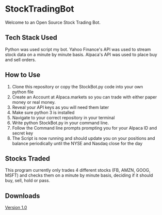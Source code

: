 # StockTradingBot
Welcome to an Open Source Stock Trading Bot.
<br>
## Tech Stack Used
Python was used script my bot. Yahoo Finance's API was used to stream stock data on a minute by minute basis. Alpaca's API was used to place buy and sell orders.
## How to Use
1. Clone this repository or copy the StockBot.py code into your own python file <br>
2. Create an Account at Alpaca.markets so you can trade with either paper money or real money. <br>
3. Reveal your API keys as you will need them later<br>
4. Make sure python 3 is installed <br>
5. Navigate to your correct repository in your terminal <br>
6. Write python StockBot.py in your command line.  <br>
7. Follow the Command line prompts prompting you for your Alpaca ID and secret key <br>
8. The Script is now running and should update you on your positions and balance periodically until the NYSE and Nasdaq close for the day <br>
## Stocks Traded
This program currently only trades 4 different stocks (FB, AMZN, GOOG, MSFT) and checks them on a minute by minute basis, deciding if it should buy, sell, hold or pass. 
## Downloads
<a href="dist/StockBot.exe">Version 1.0</a>
